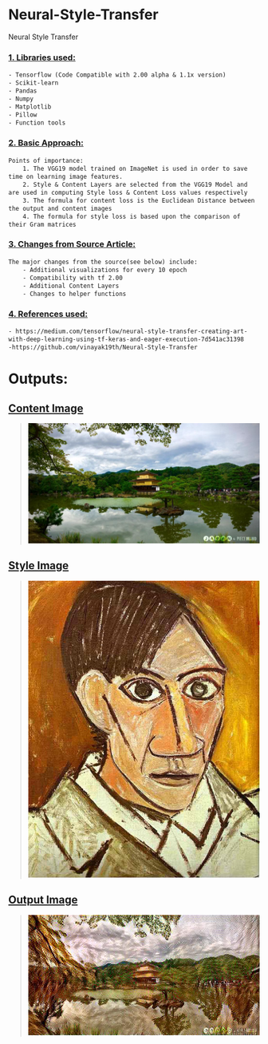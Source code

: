 # Neural-Style-Transfer
Neural Style Transfer

### <u>1. Libraries used: </u>
    - Tensorflow (Code Compatible with 2.00 alpha & 1.1x version)
    - Scikit-learn
    - Pandas
    - Numpy
    - Matplotlib
    - Pillow
    - Function tools
  
### <u>2. Basic Approach: </u>
    Points of importance: 
        1. The VGG19 model trained on ImageNet is used in order to save time on learning image features.
        2. Style & Content Layers are selected from the VGG19 Model and are used in computing Style loss & Content Loss values respectively
        3. The formula for content loss is the Euclidean Distance between the output and content images
        4. The formula for style loss is based upon the comparison of their Gram matrices

### <u>3. Changes from Source Article: </u>
    The major changes from the source(see below) include:
        - Additional visualizations for every 10 epoch
        - Compatibility with tf 2.00
        - Additional Content Layers 
        - Changes to helper functions

### <u>4. References used: </u>
    - https://medium.com/tensorflow/neural-style-transfer-creating-art-with-deep-learning-using-tf-keras-and-eager-execution-7d541ac31398
    -https://github.com/vinayak19th/Neural-Style-Transfer


# **Outputs:**

## <u>Content Image</u>
> ![](japanese_garden.jpg)

## <u>Style Image</u>
> ![](picasso_selfportrait.jpg)

## <u>Output Image</u>
> ![](out.jpeg)
